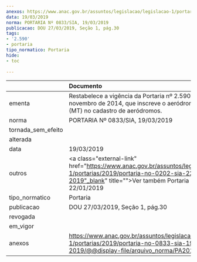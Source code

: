 ```yaml
---
anexos: https://www.anac.gov.br/assuntos/legislacao/legislacao-1/portarias/2019/portaria-no-0833-sia-19-03-2019/@@display-file/arquivo_norma/PA2019-0833.pdf
data: 19/03/2019
norma: PORTARIA Nº 0833/SIA, 19/03/2019
publicacao: DOU 27/03/2019, Seção 1, pág.30
tags:
- '2.590'
- portaria
tipo_normatico: Portaria
hide: 
- toc 
 
---
```


|                    | Documento                                                                                                                                                                                              |
|:-------------------|:-------------------------------------------------------------------------------------------------------------------------------------------------------------------------------------------------------|
| ementa             | Restabelece a vigência da Portaria nº 2.590/SIA, de 5 de novembro de 2014, que inscreve o aeródromo privado Tasi (MT) no cadastro de aeródromos.                                                       |
| norma              | PORTARIA Nº 0833/SIA, 19/03/2019                                                                                                                                                                       |
| tornada_sem_efeito |                                                                                                                                                                                                        |
| alterada           |                                                                                                                                                                                                        |
| data               | 19/03/2019                                                                                                                                                                                             |
| outros             | <a class="external-link" href="https://www.anac.gov.br/assuntos/legislacao/legislacao-1/portarias/2019/portaria-no-0202-sia-22-01-2019"_blank" title="">Ver também Portaria nº 202/SIA, 22/01/2019</a> |
| tipo_normatico     | Portaria                                                                                                                                                                                               |
| publicacao         | DOU 27/03/2019, Seção 1, pág.30                                                                                                                                                                        |
| revogada           |                                                                                                                                                                                                        |
| em_vigor           |                                                                                                                                                                                                        |
| anexos             | https://www.anac.gov.br/assuntos/legislacao/legislacao-1/portarias/2019/portaria-no-0833-sia-19-03-2019/@@display-file/arquivo_norma/PA2019-0833.pdf                                                   |